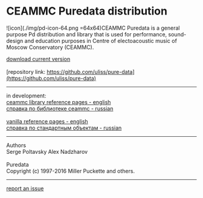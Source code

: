 # CEAMMC Puredata distribution


![icon](./img/pd-icon-64.png =64x64)CEAMMC Puredata is a general purpose Pd distribution and library that is used for performance, sound-design and education purposes in Centre of electoacoustic music of Moscow Conservatory (CEAMMC).

[download current version](https://github.com/uliss/pure-data/releases/latest)<br><br>
[repository link: https://github.com/uliss/pure-data](https://github.com/uliss/pure-data)<br>

---
in development:<br>
[ceammc library reference pages - english](help-en/)<br>
[справка по библиотеке ceammc  - russian](help-ru/)<br>
<br>
[vanilla reference pages - english](help-vanilla-en/)<br>
[справка по стандартным объектам - russian](help-vanilla-ru/)<br>

---
Authors<br>
Serge Poltavsky Alex Nadzharov<br>
<br>
Puredata<br>
Copyright (c) 1997-2016 Miller Puckette and others.<br>

---
[report an issue](https://github.com/ceammc/puredata/issues/new)
